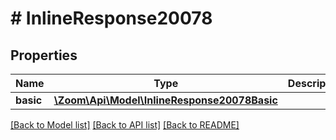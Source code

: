 # # InlineResponse20078

## Properties

Name | Type | Description | Notes
------------ | ------------- | ------------- | -------------
**basic** | [**\Zoom\Api\Model\InlineResponse20078Basic**](InlineResponse20078Basic.md) |  | [optional] 

[[Back to Model list]](../../README.md#documentation-for-models) [[Back to API list]](../../README.md#documentation-for-api-endpoints) [[Back to README]](../../README.md)


